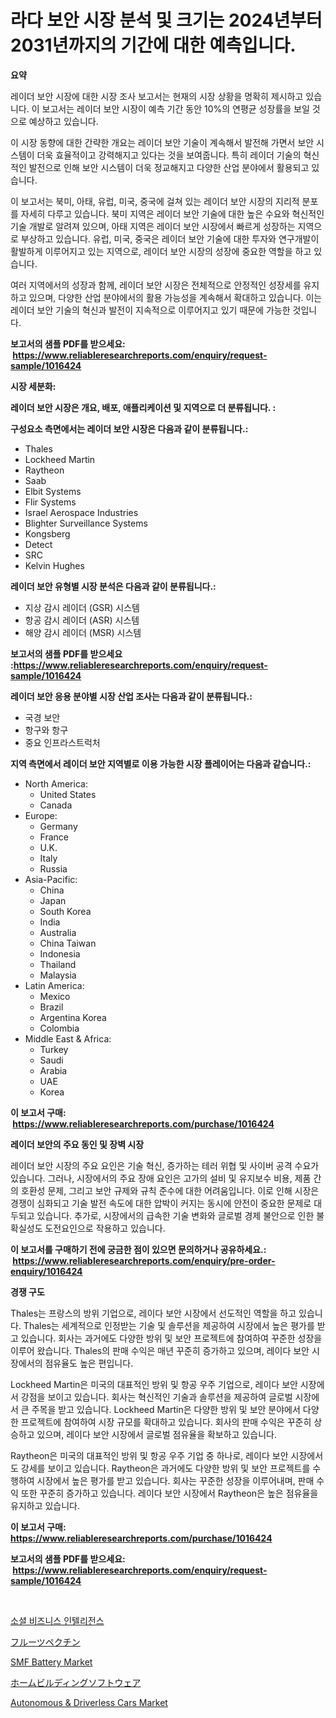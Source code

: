 <p><h1>라다 보안 시장 분석 및 크기는 2024년부터 2031년까지의 기간에 대한 예측입니다.</h1></p><p><strong>요약</strong></p>
<p><p>레이더 보안 시장에 대한 시장 조사 보고서는 현재의 시장 상황을 명확히 제시하고 있습니다. 이 보고서는 레이더 보안 시장이 예측 기간 동안 10%의 연평균 성장률을 보일 것으로 예상하고 있습니다.</p><p>이 시장 동향에 대한 간략한 개요는 레이더 보안 기술이 계속해서 발전해 가면서 보안 시스템이 더욱 효율적이고 강력해지고 있다는 것을 보여줍니다. 특히 레이더 기술의 혁신적인 발전으로 인해 보안 시스템이 더욱 정교해지고 다양한 산업 분야에서 활용되고 있습니다.</p><p>이 보고서는 북미, 아태, 유럽, 미국, 중국에 걸쳐 있는 레이더 보안 시장의 지리적 분포를 자세히 다루고 있습니다. 북미 지역은 레이더 보안 기술에 대한 높은 수요와 혁신적인 기술 개발로 알려져 있으며, 아태 지역은 레이더 보안 시장에서 빠르게 성장하는 지역으로 부상하고 있습니다. 유럽, 미국, 중국은 레이더 보안 기술에 대한 투자와 연구개발이 활발하게 이루어지고 있는 지역으로, 레이더 보안 시장의 성장에 중요한 역할을 하고 있습니다.</p><p>여러 지역에서의 성장과 함께, 레이더 보안 시장은 전체적으로 안정적인 성장세를 유지하고 있으며, 다양한 산업 분야에서의 활용 가능성을 계속해서 확대하고 있습니다. 이는 레이더 보안 기술의 혁신과 발전이 지속적으로 이루어지고 있기 때문에 가능한 것입니다.</p></p>
<p><strong>보고서의 샘플 PDF를 받으세요: &nbsp;<a href="https://www.reliableresearchreports.com/enquiry/request-sample/1016424">https://www.reliableresearchreports.com/enquiry/request-sample/1016424</a></strong></p>
<p><strong>시장 세분화:</strong></p>
<p><strong> 레이더 보안 시장은 개요, 배포, 애플리케이션 및 지역으로 더 분류됩니다. :</strong></p>
<p><strong>구성요소 측면에서는 레이더 보안 시장은 다음과 같이 분류됩니다.:</strong></p>
<p><ul><li>Thales</li><li>Lockheed Martin</li><li>Raytheon</li><li>Saab</li><li>Elbit Systems</li><li>Flir Systems</li><li>Israel Aerospace Industries</li><li>Blighter Surveillance Systems</li><li>Kongsberg</li><li>Detect</li><li>SRC</li><li>Kelvin Hughes</li></ul></p>
<p><strong> 레이더 보안 유형별 시장 분석은 다음과 같이 분류됩니다.:</strong></p>
<p><ul><li>지상 감시 레이더 (GSR) 시스템</li><li>항공 감시 레이더 (ASR) 시스템</li><li>해양 감시 레이더 (MSR) 시스템</li></ul></p>
<p><strong>보고서의 샘플 PDF를 받으세요 :<a href="https://www.reliableresearchreports.com/enquiry/request-sample/1016424">https://www.reliableresearchreports.com/enquiry/request-sample/1016424</a></strong></p>
<p><strong> 레이더 보안 응용 분야별 시장 산업 조사는 다음과 같이 분류됩니다.:</strong></p>
<p><ul><li>국경 보안</li><li>항구와 항구</li><li>중요 인프라스트럭처</li></ul></p>
<p><strong>지역 측면에서 레이더 보안 지역별로 이용 가능한 시장 플레이어는 다음과 같습니다.:</strong></p>
<p><ul>
    <li>
        North America:
        <ul>
            <li>United States</li>
            <li>Canada</li>
        </ul>
    </li>
    <li>
        Europe:
        <ul>
            <li>Germany</li>
            <li>France</li>
            <li>U.K.</li>
            <li>Italy</li>
            <li>Russia</li>
        </ul>
    </li>
    <li>
        Asia-Pacific:
        <ul>
            <li>China</li>
            <li>Japan</li>
            <li>South Korea</li>
            <li>India</li>
            <li>Australia</li>
            <li>China Taiwan</li>
            <li>Indonesia</li>
            <li>Thailand</li>
            <li>Malaysia</li>
        </ul>
    </li>
    <li>
        Latin America:
        <ul>
            <li>Mexico</li>
            <li>Brazil</li>
            <li>Argentina Korea</li>
            <li>Colombia</li>
        </ul>
    </li>
    <li>
        Middle East & Africa:
        <ul>
            <li>Turkey</li>
            <li>Saudi</li>
            <li>Arabia</li>
            <li>UAE</li>
            <li>Korea</li>
        </ul>
    </li>
    </ul></p>
<p><strong>이 보고서 구매: &nbsp;<a href="https://www.reliableresearchreports.com/purchase/1016424">https://www.reliableresearchreports.com/purchase/1016424</a></strong></p>
<p><strong>레이더 보안의 주요 동인 및 장벽 시장</strong></p>
<p><p>레이더 보안 시장의 주요 요인은 기술 혁신, 증가하는 테러 위협 및 사이버 공격 수요가 있습니다. 그러나, 시장에서의 주요 장애 요인은 고가의 설비 및 유지보수 비용, 제품 간의 호환성 문제, 그리고 보안 규제와 규칙 준수에 대한 어려움입니다. 이로 인해 시장은 경쟁이 심화되고 기술 발전 속도에 대한 압박이 커지는 동시에 안전이 중요한 문제로 대두되고 있습니다. 추가로, 시장에서의 급속한 기술 변화와 글로벌 경제 불안으로 인한 불확실성도 도전요인으로 작용하고 있습니다.</p></p>
<p><strong>이 보고서를 구매하기 전에 궁금한 점이 있으면 문의하거나 공유하세요.: &nbsp;<a href="https://www.reliableresearchreports.com/enquiry/pre-order-enquiry/1016424">https://www.reliableresearchreports.com/enquiry/pre-order-enquiry/1016424</a></strong></p>
<p><strong>경쟁 구도</strong></p>
<p><p>Thales는 프랑스의 방위 기업으로, 레이다 보안 시장에서 선도적인 역할을 하고 있습니다. Thales는 세계적으로 인정받는 기술 및 솔루션을 제공하여 시장에서 높은 평가를 받고 있습니다. 회사는 과거에도 다양한 방위 및 보안 프로젝트에 참여하여 꾸준한 성장을 이루어 왔습니다. Thales의 판매 수익은 매년 꾸준히 증가하고 있으며, 레이다 보안 시장에서의 점유율도 높은 편입니다.</p><p>Lockheed Martin은 미국의 대표적인 방위 및 항공 우주 기업으로, 레이다 보안 시장에서 강점을 보이고 있습니다. 회사는 혁신적인 기술과 솔루션을 제공하여 글로벌 시장에서 큰 주목을 받고 있습니다. Lockheed Martin은 다양한 방위 및 보안 분야에서 다양한 프로젝트에 참여하여 시장 규모를 확대하고 있습니다. 회사의 판매 수익은 꾸준히 상승하고 있으며, 레이다 보안 시장에서 글로벌 점유율을 확보하고 있습니다.</p><p>Raytheon은 미국의 대표적인 방위 및 항공 우주 기업 중 하나로, 레이다 보안 시장에서도 강세를 보이고 있습니다. Raytheon은 과거에도 다양한 방위 및 보안 프로젝트를 수행하여 시장에서 높은 평가를 받고 있습니다. 회사는 꾸준한 성장을 이루어내며, 판매 수익 또한 꾸준히 증가하고 있습니다. 레이다 보안 시장에서 Raytheon은 높은 점유율을 유지하고 있습니다.</p></p>
<p><strong>이 보고서 구매: &nbsp; <a href="https://www.reliableresearchreports.com/purchase/1016424">https://www.reliableresearchreports.com/purchase/1016424</a></strong></p>
<p><strong>보고서의 샘플 PDF를 받으세요: &nbsp;<a href="https://www.reliableresearchreports.com/enquiry/request-sample/1016424">https://www.reliableresearchreports.com/enquiry/request-sample/1016424</a></strong><strong></strong></p>
<p>&nbsp;</p>
<p><p><a href="https://github.com/akzkkws047661437/Market-Research-Report-List-1/blob/main/4179650189010.md">소셜 비즈니스 인텔리전스</a></p><p><a href="https://github.com/lrlmopnhwd79300/Market-Research-Report-List-1/blob/main/7631541189106.md">フルーツペクチン</a></p><p><a href="https://issuu.com/reportprime-2/docs/smf-battery-market-size-2030.pptx">SMF Battery Market</a></p><p><a href="https://medium.com/@boydyundt1/%E3%83%9B%E3%83%BC%E3%83%A0%E3%83%93%E3%83%AB%E3%83%87%E3%82%A3%E3%83%B3%E3%82%B0%E3%82%BD%E3%83%95%E3%83%88%E3%82%A6%E3%82%A7%E3%82%A2%E3%81%AE%E5%B8%82%E5%A0%B4%E5%88%86%E6%9E%90-%E3%81%9D%E3%81%AEcagr-%E5%B8%82%E5%A0%B4%E3%82%BB%E3%82%B0%E3%83%A1%E3%83%B3%E3%83%86%E3%83%BC%E3%82%B7%E3%83%A7%E3%83%B3-%E3%81%8A%E3%82%88%E3%81%B3%E3%82%B0%E3%83%AD%E3%83%BC%E3%83%90%E3%83%AB%E7%94%A3%E6%A5%AD%E6%A6%82%E8%A6%81-eed652ff7563">ホームビルディングソフトウェア</a></p><p><a href="https://github.com/ChiragRp1/Market-Research-Report-List-3/blob/main/autonomous-driverless-cars-market.md">Autonomous & Driverless Cars Market</a></p></p>
